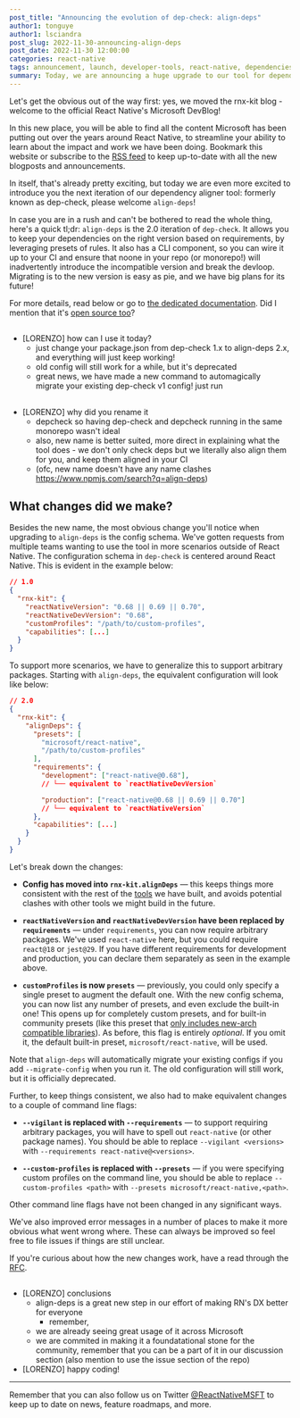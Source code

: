 ```yaml
---
post_title: "Announcing the evolution of dep-check: align-deps"
author1: tonguye
author1: lsciandra
post_slug: 2022-11-30-announcing-align-deps
post_date: 2022-11-30 12:00:00
categories: react-native
tags: announcement, launch, developer-tools, react-native, dependencies
summary: Today, we are announcing a huge upgrade to our tool for dependencies alignment - formerly known as dep-check, its 2.0 version brings big changes and a rename; let's all welcome align-deps!
---
```


Let's get the obvious out of the way first: yes, we moved the rnx-kit blog - welcome to the official React Native's Microsoft DevBlog!

In this new place, you will be able to find all the content Microsoft has been putting out over the years around React Native, to streamline your ability to learn about the impact and work we have been doing. Bookmark this website or subscribe to the [RSS feed](https://devblogs.microsoft.com/react-native/feed/) to keep up-to-date with all the new blogposts and announcements.

In itself, that's already pretty exciting, but today we are even more excited to introduce you the next iteration of our dependency aligner tool: formerly known as dep-check, please welcome `align-deps`!

In case you are in a rush and can't be bothered to read the whole thing, here's a quick tl;dr: `align-deps` is the 2.0 iteration of `dep-check`. It allows you to keep your dependencies on the right version based on requirements, by leveraging presets of rules. It also has a CLI component, so you can wire it up to your CI and ensure that noone in your repo (or monorepo!) will inadvertently introduce the incompatible version and break the devloop. Migrating is to the new version is easy as pie, and we have big plans for its future!

For more details, read below or go to [the dedicated documentation](https://microsoft.github.io/rnx-kit/docs/guides/dependency-management). Did I mention that it's [open source too](https://github.com/microsoft/rnx-kit/tree/main/packages/align-deps)?

##

- [LORENZO] how can I use it today?
  - just change your package.json from dep-check 1.x to align-deps 2.x, and everything will just keep working!
  - old config will still work for a while, but it's deprecated
  - great news, we have made a new command to automagically migrate your existing dep-check v1 config! just run <command>

##

- [LORENZO] why did you rename it
  - depcheck so having dep-check and depcheck running in the same monorepo wasn't ideal
  - also, new name is better suited, more direct in explaining what the tool does - we don't only check deps but we literally also align them for you, and keep them aligned in your CI
  - (ofc, new name doesn't have any name clashes https://www.npmjs.com/search?q=align-deps)

## What changes did we make?

Besides the new name, the most obvious change you'll notice when upgrading to `align-deps` is the config schema. We've gotten requests from multiple teams wanting to use the tool in more scenarios outside of React Native. The configuration schema in `dep-check` is centered around React Native. This is evident in the example below:

```json
// 1.0
{
  "rnx-kit": {
    "reactNativeVersion": "0.68 || 0.69 || 0.70",
    "reactNativeDevVersion": "0.68",
    "customProfiles": "/path/to/custom-profiles",
    "capabilities": [...]
  }
}
```

To support more scenarios, we have to generalize this to support arbitrary packages. Starting with `align-deps`, the equivalent configuration will look like below:

```json
// 2.0
{
  "rnx-kit": {
    "alignDeps": {
      "presets": [
        "microsoft/react-native",
        "/path/to/custom-profiles"
      ],
      "requirements": {
        "development": ["react-native@0.68"],
        // └── equivalent to `reactNativeDevVersion`

        "production": ["react-native@0.68 || 0.69 || 0.70"]
        // └── equivalent to `reactNativeVersion`
      },
      "capabilities": [...]
    }
  }
}
```

Let's break down the changes:

- **Config has moved into `rnx-kit.alignDeps`** — this keeps things more consistent with the rest of the [tools](https://microsoft.github.io/rnx-kit/docs/tools/overview) we have built, and avoids potential clashes with other tools we might build in the future.

- **`reactNativeVersion` and `reactNativeDevVersion` have been replaced by `requirements`** — under `requirements`, you can now require arbitrary packages. We've used `react-native` here, but you could require `react@18` or `jest@29`. If you have different requirements for development and production, you can declare them separately as seen in the example above.

- **`customProfiles` is now `presets`** — previously, you could only specify a single preset to augment the default one. With the new config schema, you can now list any number of presets, and even exclude the built-in one! This opens up for completely custom presets, and for built-in community presets (like this preset that [only includes new-arch compatible libraries](https://github.com/microsoft/rnx-kit/pull/1877)). As before, this flag is entirely _optional_. If you omit it, the default built-in preset, `microsoft/react-native`, will be used.

Note that `align-deps` will automatically migrate your existing configs if you add `--migrate-config` when you run it. The old configuration will still work, but it is officially deprecated.

Further, to keep things consistent, we also had to make equivalent changes to a couple of command line flags:

- **`--vigilant` is replaced with `--requirements`** — to support requiring arbitrary packages, you will have to spell out `react-native` (or other package names). You should be able to replace `--vigilant <versions>` with `--requirements react-native@<versions>`.

- **`--custom-profiles` is replaced with `--presets`** — if you were specifying custom profiles on the command line, you should be able to replace `--custom-profiles <path>` with `--presets microsoft/react-native,<path>`.

Other command line flags have not been changed in any significant ways.

We've also improved error messages in a number of places to make it more obvious what went wrong where. These can always be improved so feel free to file issues if things are still unclear.

If you're curious about how the new changes work, have a read through the [RFC](https://github.com/microsoft/rnx-kit/blob/rfcs/text/0001-dep-check-v2.md#summary).

##

- [LORENZO] conclusions
  - align-deps is a great new step in our effort of making RN's DX better for everyone
    - remember, <call to action to upgrade again>
  - we are already seeing great usage of it across Microsoft
  - we are commited in making it a foundatational stone for the community, remember that you can be a part of it in our discussion section (also mention to use the issue section of the repo)
- [LORENZO] happy coding!

---

Remember that you can also follow us on Twitter [@ReactNativeMSFT](https://twitter.com/reactnativemsft) to keep up to date on news, feature roadmaps, and more.
